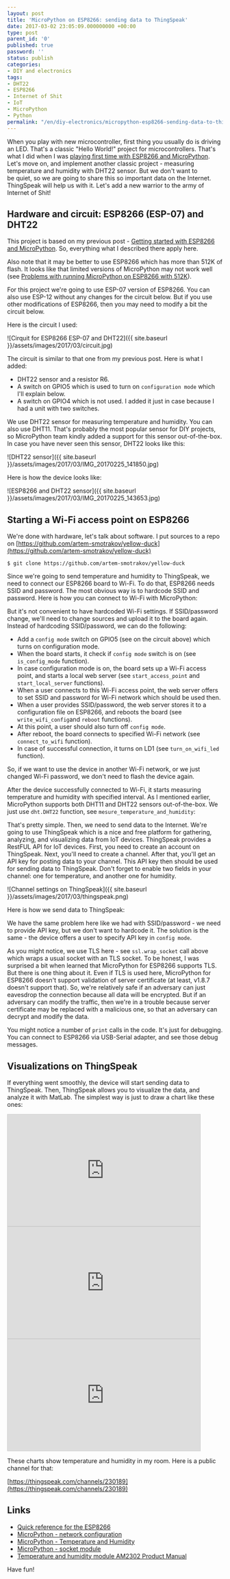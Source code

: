 ```yaml
---
layout: post
title: 'MicroPython on ESP8266: sending data to ThingSpeak'
date: 2017-03-02 23:05:09.000000000 +00:00
type: post
parent_id: '0'
published: true
password: ''
status: publish
categories:
- DIY and electronics
tags:
- DHT22
- ESP8266
- Internet of Shit
- IoT
- MicroPython
- Python
permalink: "/en/diy-electronics/micropython-esp8266-sending-data-to-thingspeak.html"
---
```

When you play with new microcontroller, first thing you usually do is driving an LED. That's a classic "Hello World!" project for microcontrollers. That's what I did when I was [playing first time with ESP8266 and MicroPython](/fun/diy-electronics/getting-started-with-esp8266-and-micropython.html). Let's move on, and implement another classic project - measuring temperature and humidity with DHT22 sensor. But we don't want to be&nbsp;quiet, so we are going to&nbsp;share this so important data on the Internet. ThingSpeak will help us with it. Let's add a new warrior to the army of Internet of Shit!



## Hardware and circuit: ESP8266 (ESP-07) and DHT22

This project is based on&nbsp;my previous post -&nbsp;[Getting started with ESP8266 and MicroPython](/fun/diy-electronics/getting-started-with-esp8266-and-micropython.html). So, everything what I described there apply here.

Also note that it may be better to use ESP8266 which has more than 512K of flash. It looks like that limited versions of MicroPython may not work well (see&nbsp;[Problems with running MicroPython on ESP8266 with 512K](/fun/diy-electronics/problems-with-running-micropython-on-esp8266-with-512k.html)).

For this project we're going to use ESP-07 version of ESP8266. You can also use ESP-12 without any changes for the circuit below. But if you use other modifications of ESP8266, then you may need to modify a bit the circuit below.

Here is the circuit I used:

![Cirquit for ESP8266 ESP-07 and DHT22]({{ site.baseurl }}/assets/images/2017/03/circuit.jpg)

The circuit is similar to that one from my previous post. Here is what I added:

- DHT22 sensor and a resistor R6.
- A switch on GPIO5 which is used to turn on `configuration mode` which I'll explain below.
- A switch on GPIO4 which is not used. I added it just in case because I had a unit with two switches.

We use DHT22 sensor for measuring temperature and humidity. You can also use DHT11. That's probably the most popular sensor for DIY projects, so MicroPython team kindly added a support for this sensor out-of-the-box. In case you have never seen this sensor, DHT22 looks like this:

![DHT22 sensor]({{ site.baseurl }}/assets/images/2017/03/IMG_20170225_141850.jpg)

Here is how the device looks like:

![ESP8266 and DHT22 sensor]({{ site.baseurl }}/assets/images/2017/03/IMG_20170225_143653.jpg)

## Starting a Wi-Fi access point on ESP8266

We're done with hardware, let's talk about software. I put sources to&nbsp;a repo on [https://github.com/artem-smotrakov/yellow-duck](https://github.com/artem-smotrakov/yellow-duck)

```
$ git clone https://github.com/artem-smotrakov/yellow-duck
```

Since we're going to send temperature and humidity to ThingSpeak, we need to connect our ESP8266 board to Wi-Fi. To do that, ESP8266 needs SSID and password. The most obvious way is to hardcode SSID and password. Here is how you can connect to Wi-Fi&nbsp;with MicroPython:

<script src="https://gist.github.com/artem-smotrakov/b8e31cc3c34214957b518518f1fecf20.js"></script>

But it's not convenient to have hardcoded Wi-Fi settings. If SSID/password change, we'll need to change sources and upload it to the board again. Instead of hardcoding SSID/password, we can do the following:

- Add a `config mode` switch on GPIO5 (see on the circuit above) which turns on configuration mode.
- When the board starts, it check if `config mode` switch is on (see `is_config_mode` function).
- In case configuration mode is on, the board sets up a Wi-Fi access point, and starts a local web server (see `start_access_point` and `start_local_server` functions).
- When a user connects to this Wi-Fi access point, the web server offers to set SSID and password for Wi-Fi network which should be used then.
- When a user provides SSID/password, the web server stores it to a configuration file on ESP8266, and reboots the board (see `write_wifi_config`and `reboot` functions).
- At this point, a user should also turn off `config mode`.
- After reboot, the board connects to specified Wi-Fi network (see `connect_to_wifi` function).
- In case of successful connection, it turns on LD1 (see `turn_on_wifi_led` function).

So, if we want to use the device in another Wi-Fi network, or we just changed Wi-Fi password, we don't need to flash the device again.

After the device successfully connected to Wi-Fi, it starts measuring temperature and humidity with specified interval. As I mentioned earlier, MicroPython supports both DHT11 and DHT22 sensors out-of-the-box. We just use `dht.DHT22` function, see `mesure_temperature_and_humidity`:

<script src="https://gist.github.com/artem-smotrakov/b864a0ebadfff0e50ec227bc6fea5c47.js"></script>

That's pretty simple. Then, we need to send data to the Internet. We're going to use ThingSpeak which is a nice and free platform for gathering, analyzing, and visualizing data from IoT devices. ThingSpeak provides a RestFUL API for IoT devices. First, you need to create an account on ThingSpeak. Next, you'll need to create a channel. After that, you'll get an API key for posting data to your channel. This API key then should be used for sending data to ThingSpeak. Don't forget to enable two fields in your channel: one for temperature, and another one for humidity.

![Channel settings on ThingSpeak]({{ site.baseurl }}/assets/images/2017/03/thingspeak.png)

Here is how we send data to ThingSpeak:

<script src="https://gist.github.com/artem-smotrakov/80cac14c87ad443da5abe416c7026d60.js"></script>

We have the same problem here like we had with SSID/password - we need to provide API key, but we don't want to hardcode it. The solution is the same - the device offers a user to specify API key in `config mode`.

As you might notice, we use TLS here - see `ssl.wrap_socket` call above which wraps a usual socket with an TLS socket. To be honest, I was surprised a bit when learned that MicroPython for ESP8266 supports TLS. But there is one thing about it. Even if TLS is used here, MicroPython for ESP8266 doesn't support validation of server certificate (at least, v1.8.7 doesn't support that). So, we're relatively safe if an adversary can just eavesdrop the connection because all data will be encrypted. But if an adversary can modify the traffic, then we're in a trouble because server certificate may be replaced with a malicious one, so that an adversary can decrypt and modify the data.

You might notice a number of `print` calls in the code. It's just for debugging. You can connect to ESP8266 via USB-Serial adapter, and see those debug messages.

## Visualizations on ThingSpeak

If everything went smoothly, the device will start sending data to ThingSpeak. Then, ThingSpeak allows you to visualize the data, and analyze it with MatLab. The simplest way is just to draw a chart like these ones:

<iframe style="border: 1px solid #cccccc;" src="https://thingspeak.com/channels/230189/charts/1?bgcolor=%23ffffff&amp;color=%23d62020&amp;dynamic=true&amp;results=60&amp;type=line&amp;update=15" width="450" height="260"></iframe>

<iframe style="border: 1px solid #cccccc;" src="https://thingspeak.com/channels/230189/charts/2?bgcolor=%23ffffff&amp;color=%23d62020&amp;dynamic=true&amp;results=60&amp;type=line&amp;update=15" width="450" height="260"></iframe>

<iframe style="border: 1px solid #cccccc;" src="https://thingspeak.com/apps/matlab_visualizations/131354" width="450" height="260"></iframe>

These charts show temperature and humidity in my room. Here is a public channel for that:

[https://thingspeak.com/channels/230189](https://thingspeak.com/channels/230189)

## Links

- [Quick reference for the ESP8266](https://docs.micropython.org/en/latest/esp8266/esp8266/quickref.html)
- [MicroPython - network configuration](https://docs.micropython.org/en/latest/esp8266/library/network.html)
- [MicroPython - Temperature and Humidity](https://docs.micropython.org/en/latest/esp8266/esp8266/tutorial/dht.html)
- [MicroPython - socket module](https://docs.micropython.org/en/latest/esp8266/library/usocket.html)
- [Temperature and humidity module AM2302 Product Manual](http://akizukidenshi.com/download/ds/aosong/AM2302.pdf)

Have fun!

